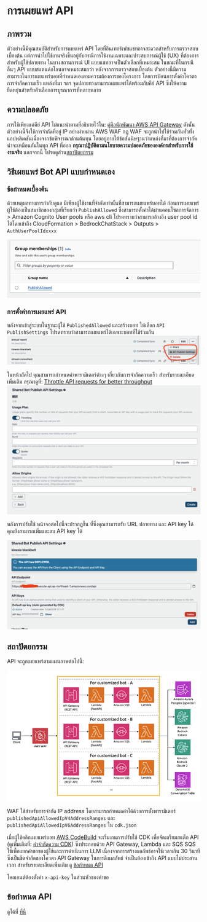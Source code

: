 # การเผยแพร่ API

## ภาพรวม

ตัวอย่างนี้มีคุณสมบัติสำหรับการเผยแพร่ API โดยที่อินเทอร์เฟซแชทอาจสะดวกสำหรับการตรวจสอบเบื้องต้น แต่การนำไปใช้งานจริงขึ้นอยู่กับกรณีการใช้งานเฉพาะและประสบการณ์ผู้ใช้ (UX) ที่ต้องการสำหรับผู้ใช้ปลายทาง ในบางสถานการณ์ UI แบบแชทอาจเป็นตัวเลือกที่เหมาะสม ในขณะที่ในกรณีอื่นๆ API แบบสแตนด์อโลนอาจเหมาะสมกว่า หลังจากการตรวจสอบเบื้องต้น ตัวอย่างนี้มีความสามารถในการเผยแพร่บอทที่กำหนดเองตามความต้องการของโครงการ โดยการป้อนการตั้งค่าโควตา การจำกัดความเร็ว แหล่งที่มา ฯลฯ จุดปลายทางสามารถเผยแพร่ได้พร้อมกับคีย์ API ซึ่งให้ความยืดหยุ่นสำหรับตัวเลือกการบูรณาการที่หลากหลาย

## ความปลอดภัย

การใช้เพียงแค่คีย์ API ไม่แนะนำตามที่อธิบายไว้ใน: [คู่มือนักพัฒนา AWS API Gateway](https://docs.aws.amazon.com/apigateway/latest/developerguide/api-gateway-api-usage-plans.html) ดังนั้น ตัวอย่างนี้จึงใช้การจำกัดที่อยู่ IP อย่างง่ายผ่าน AWS WAF กฎ WAF จะถูกนำไปใช้ร่วมกันทั่วทั้งแอปพลิเคชันเนื่องจากข้อพิจารณาด้านต้นทุน โดยอยู่ภายใต้ข้อสันนิษฐานว่าแหล่งที่มาที่ต้องการจำกัดน่าจะเหมือนกันในทุก API ที่ออก **กรุณาปฏิบัติตามนโยบายความปลอดภัยขององค์กรสำหรับการใช้งานจริง** นอกจากนี้ โปรดดูส่วน[สถาปัตยกรรม](#architecture)

## วิธีเผยแพร่ Bot API แบบกำหนดเอง

### ข้อกำหนดเบื้องต้น

ด้วยเหตุผลทางการกำกับดูแล มีเพียงผู้ใช้งานที่จำกัดเท่านั้นที่สามารถเผยแพร่บอทได้ ก่อนการเผยแพร่ ผู้ใช้ต้องเป็นสมาชิกของกลุ่มที่เรียกว่า `PublishAllowed` ซึ่งสามารถตั้งค่าได้ผ่านคอนโซลการจัดการ > Amazon Cognito User pools หรือ aws cli โปรดทราบว่าสามารถอ้างอิง user pool id ได้โดยเข้าถึง CloudFormation > BedrockChatStack > Outputs > `AuthUserPoolIdxxxx`

![](./imgs/group_membership_publish_allowed.png)

### การตั้งค่าการเผยแพร่ API

หลังจากเข้าสู่ระบบในฐานะผู้ใช้ `PublishedAllowed` และสร้างบอท ให้เลือก `API PublishSettings` โปรดทราบว่าสามารถเผยแพร่ได้เฉพาะบอทที่ใช้ร่วมกัน
![](./imgs/bot_api_publish_screenshot.png)

ในหน้าถัดไป คุณสามารถกำหนดค่าพารามิเตอร์ต่างๆ เกี่ยวกับการจำกัดความเร็ว สำหรับรายละเอียดเพิ่มเติม กรุณาดูที่: [Throttle API requests for better throughput](https://docs.aws.amazon.com/apigateway/latest/developerguide/api-gateway-request-throttling.html)
![](./imgs/bot_api_publish_screenshot2.png)

หลังการปรับใช้ หน้าจอต่อไปนี้จะปรากฏขึ้น ที่ซึ่งคุณสามารถรับ URL ปลายทาง และ API key ได้ คุณยังสามารถเพิ่มและลบ API key ได้

![](./imgs/bot_api_publish_screenshot3.png)

## สถาปัตยกรรม

API จะถูกเผยแพร่ตามแผนภาพต่อไปนี้:

![](./imgs/published_arch.png)

WAF ใช้สำหรับการจำกัด IP address โดยสามารถกำหนดค่าได้ด้วยการตั้งพารามิเตอร์ `publishedApiAllowedIpV4AddressRanges` และ `publishedApiAllowedIpV6AddressRanges` ใน `cdk.json`

เมื่อผู้ใช้คลิกเผยแพร่บอท [AWS CodeBuild](https://aws.amazon.com/codebuild/) จะเริ่มงานการปรับใช้ CDK เพื่อจัดเตรียมสแต็ก API (ดูเพิ่มเติมที่: [คำจำกัดความ CDK](../cdk/lib/api-publishment-stack.ts)) ซึ่งประกอบด้วย API Gateway, Lambda และ SQS SQS ใช้เพื่อแยกคำขอของผู้ใช้และการดำเนินการ LLM เนื่องจากการสร้างผลลัพธ์อาจใช้เวลาเกิน 30 วินาที ซึ่งเป็นขีดจำกัดของโควตา API Gateway ในการดึงผลลัพธ์ จำเป็นต้องเข้าถึง API แบบไม่ประสานเวลา สำหรับรายละเอียดเพิ่มเติม ดู [ข้อกำหนด API](#api-specification)

ไคลเอนต์ต้องตั้งค่า `x-api-key` ในส่วนหัวของคำขอ

## ข้อกำหนด API

ดูได้ที่ [ที่นี่](https://aws-samples.github.io/bedrock-chat)